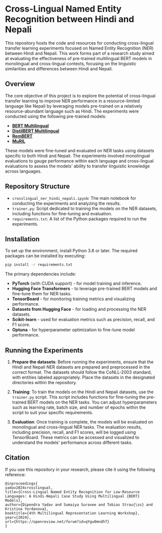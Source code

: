 # Cross-Lingual Named Entity Recognition between Hindi and Nepali

This repository hosts the code and resources for conducting cross-lingual transfer learning experiments focused on Named Entity Recognition (NER) between Hindi and Nepali. This work forms part of a research study aimed at evaluating the effectiveness of pre-trained multilingual BERT models in monolingual and cross-lingual contexts, focusing on the linguistic similarities and differences between Hindi and Nepali.

## Overview

The core objective of this project is to explore the potential of cross-lingual transfer learning to improve NER performance in a resource-limited language like Nepali by leveraging models pre-trained on a relatively resource-abundant language such as Hindi. The experiments were conducted using the following pre-trained models:

- **[BERT Multilingual](https://huggingface.co/google-bert/bert-base-multilingual-cased)**
- **[DistilBERT Multilingual](https://huggingface.co/distilbert/distilbert-base-multilingual-cased)**
- **[RemBERT](https://huggingface.co/google/rembert)**
- **[MuRIL](https://huggingface.co/google/muril-base-cased)**

These models were fine-tuned and evaluated on NER tasks using datasets specific to both Hindi and Nepali. The experiments involved monolingual evaluations to gauge performance within each language and cross-lingual evaluations to assess the models' ability to transfer linguistic knowledge across languages.

## Repository Structure

- `crosslingual_ner_hindi_nepali.ipynb`: The main notebook for conducting the experiments and analyzing the results.
- `trainer.py`: Script dedicated to training the models on the NER datasets, including functions for fine-tuning and evaluation.
- `requirements.txt`: A list of the Python packages required to run the experiments.

## Installation

To set up the environment, install Python 3.8 or later. The required packages can be installed by executing:

```bash
pip install -r requirements.txt
```
The primary dependencies include:
- **PyTorch** (with CUDA support) - for model training and inference.
- **Hugging Face Transformers** - to leverage pre-trained BERT models and fine-tune them for NER tasks.
- **TensorBoard** - for monitoring training metrics and visualizing performance.
- **Datasets from Hugging Face** - for loading and processing the NER datasets.
- **Scikit-learn** - used for evaluation metrics such as precision, recall, and F1 score.
- **Optuna** - for hyperparameter optimization to fine-tune model performance.

## Running the Experiments
1. **Prepare the datasets**: Before running the experiments, ensure that the Hindi and Nepali NER datasets are prepared and preprocessed in the correct format. The datasets should follow the CoNLL-2003 standard, with entities labeled appropriately. Place the datasets in the designated directories within the repository.

2. **Training**: To train the models on the Hindi and Nepali datasets, use the `trainer.py` script. This script includes functions for fine-tuning the pre-trained BERT models on the NER tasks. You can adjust hyperparameters such as learning rate, batch size, and number of epochs within the script to suit your specific requirements.

3. **Evaluation**: Once training is complete, the models will be evaluated on monolingual and cross-lingual NER tasks. The evaluation results, including precision, recall, and F1 scores, will be logged using TensorBoard. These metrics can be accessed and visualized to understand the models' performance across different tasks.

## Citation
If you use this repository in your research, please cite it using the following reference:
```
@inproceedings{
yadav2024crosslingual,
title={Cross-Lingual Named Entity Recognition for Low-Resource Languages: A Hindi-Nepali Case Study Using Multilingual {BERT} Models},
author={Dipendra Yadav and Sumaiya Suravee and Tobias Strau{\ss} and Kristina Yordanova},
booktitle={4th Multilingual Representation Learning Workshop},
year={2024},
url={https://openreview.net/forum?id=qYgu0mndh7}
}
```


